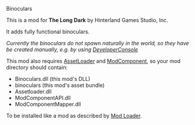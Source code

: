 Binoculars


This is a mod for **The Long Dark** by Hinterland Games Studio, Inc.


It adds fully functional binoculars.

*Currently the binoculars do not spawn naturally in the world, so they have be created manually, e.g. by using [DeveloperConsole](https://github.com/FINDarkside/TLD-Developer-Console)*


This mod also requires [AssetLoader](https://github.com/WulfMarius/AssetLoader) and [ModComponent](https://github.com/WulfMarius/ModComponent), so your mod directory should contain:
- Binoculars.dll (this mod's DLL)
- binoculars (this mod's asset bundle)
- Assetloader.dll
- ModComponentAPI.dll
- ModComponentMapper.dll


To be installed like a mod as described by [Mod Loader](https://github.com/zeobviouslyfakeacc/ModLoaderInstaller).